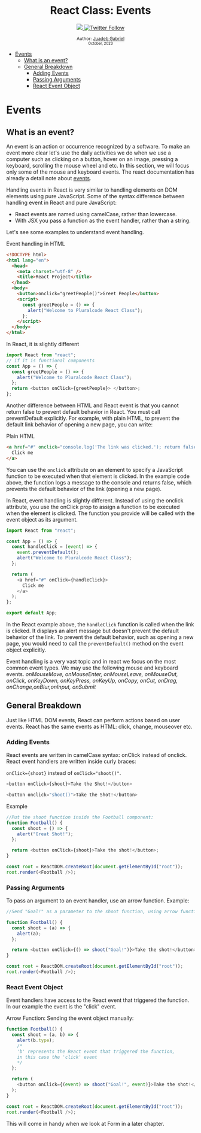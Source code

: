 <div align="center">
  <h1> React Class: Events</h1>
  <a class="header-badge" target="_blank" href="https://www.linkedin.com/in/juadebade/">
  <img src="https://img.shields.io/badge/style--5eba00.svg?label=LinkedIn&logo=linkedin&style=social">
  </a>
  <a class="header-badge" target="_blank" href="https://twitter.com/Juadeb1">
  <img alt="Twitter Follow" src="https://img.shields.io/twitter/follow/Juadeb1?style=social">
  </a>

<sub>Author:
<a href="https://www.linkedin.com/in/juadebade/" target="_blank">Juadeb Gabriel</a><br>
<small> October, 2023</small>
</sub>

</div>

- [Events](#events)
  - [What is an event?](#what-is-an-event)
  - [General Breakdown](#general-breakdown)
    - [Adding Events](#adding-events)
    - [Passing Arguments](#passing-arguments)
    - [React Event Object](#react-event-object)

# Events

## What is an event?

An event is an action or occurrence recognized by a software. To make an event more clear let's use the daily activities we do when we use a computer such as clicking on a button, hover on an image, pressing a keyboard, scrolling the mouse wheel and etc. In this section, we will focus only some of the mouse and keyboard events. The react documentation has already a detail note about [events](https://reactjs.org/docs/handling-events.html).

Handling events in React is very similar to handling elements on DOM elements using pure JavaScript. Some of the syntax difference between handling event in React and pure JavaScript:

- React events are named using camelCase, rather than lowercase.
- With JSX you pass a function as the event handler, rather than a string.

Let's see some examples to understand event handling.

Event handling in HTML

```html
<!DOCTYPE html>
<html lang="en">
  <head>
    <meta charset="utf-8" />
    <title>React Project</title>
  </head>
  <body>
    <button>onclick="greetPeople()">Greet People</button>
    <script>
      const greetPeople = () => {
        alert("Welcome to Pluralcode React Class");
      };
    </script>
  </body>
</html>
```

In React, it is slightly different

```js
import React from "react";
// if it is functional components
const App = () => {
  const greetPeople = () => {
    alert("Welcome to Pluralcode React Class");
  };
  return <button onClick={greetPeople}> </button>;
};
```

Another difference between HTML and React event is that you cannot return false to prevent default behavior in React. You must call preventDefault explicitly. For example, with plain HTML, to prevent the default link behavior of opening a new page, you can write:

Plain HTML

```html
<a href="#" onclick="console.log('The link was clicked.'); return false">
  Click me
</a>
```

You can use the `onclick` attribute on an element to specify a JavaScript function to be executed when that element is clicked. In the example code above, the function logs a message to the console and returns false, which prevents the default behavior of the link (opening a new page).

In React, event handling is slightly different. Instead of using the onclick attribute, you use the onClick prop to assign a function to be executed when the element is clicked. The function you provide will be called with the event object as its argument.

```js
import React from "react";

const App = () => {
  const handleClick = (event) => {
    event.preventDefault();
    alert("Welcome to Pluralcode React Class");
  };

  return (
    <a href="#" onClick={handleClick}>
      Click me
    </a>
  );
};

export default App;
```

In the React example above, the `handleClick` function is called when the link is clicked. It displays an alert message but doesn't prevent the default behavior of the link. To prevent the default behavior, such as opening a new page, you would need to call the `preventDefault()` method on the event object explicitly.

Event handling is a very vast topic and in react we focus on the most common event types. We may use the following mouse and keyboard events.
_onMouseMove, onMouseEnter, onMouseLeave, onMouseOut, onClick, onKeyDown, onKeyPress, onKeyUp, onCopy, onCut, onDrag, onChange,onBlur,onInput, onSubmit_

## General Breakdown

Just like HTML DOM events, React can perform actions based on user events. React has the same events as HTML: click, change, mouseover etc.

### Adding Events

React events are written in camelCase syntax: onClick instead of onclick. React event handlers are written inside curly braces:

`onClick={shoot}` instead of `onClick="shoot()"`.

```js
<button onClick={shoot}>Take the Shot!</button>
```

```js
<button onclick="shoot()">Take the Shot!</button>
```

Example

```js
//Put the shoot function inside the Football component:
function Football() {
  const shoot = () => {
    alert("Great Shot!");
  };

  return <button onClick={shoot}>Take the shot!</button>;
}

const root = ReactDOM.createRoot(document.getElementById("root"));
root.render(<Football />);
```

### Passing Arguments

To pass an argument to an event handler, use an arrow function.
Example:

```js
//Send "Goal!" as a parameter to the shoot function, using arrow function:

function Football() {
  const shoot = (a) => {
    alert(a);
  };

  return <button onClick={() => shoot("Goal!")}>Take the shot!</button>;
}

const root = ReactDOM.createRoot(document.getElementById("root"));
root.render(<Football />);
```

### React Event Object

Event handlers have access to the React event that triggered the function. In our example the event is the "click" event.

Arrow Function: Sending the event object manually:

```js
function Football() {
  const shoot = (a, b) => {
    alert(b.type);
    /*
    'b' represents the React event that triggered the function,
    in this case the 'click' event
    */
  };

  return (
    <button onClick={(event) => shoot("Goal!", event)}>Take the shot!</button>
  );
}

const root = ReactDOM.createRoot(document.getElementById("root"));
root.render(<Football />);
```

This will come in handy when we look at Form in a later chapter.
